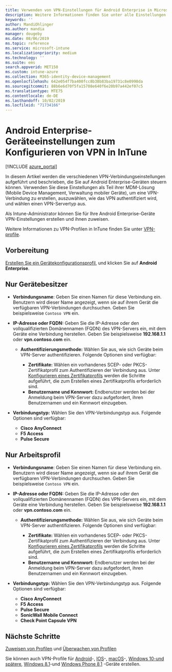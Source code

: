 ```yaml
---
title: Verwenden von VPN-Einstellungen für Android Enterprise in Microsoft Intune – Azure | Microsoft-Dokumentation
description: Weitere Informationen finden Sie unter alle Einstellungen zum Erstellen von VPN-Verbindungen auf Android-Unternehmens Geräten in Microsoft InTune. Geben Sie den Verbindungs Namen, die IP-Adresse oder den FQDN des VPN-Servers ein, wählen Sie aus, wie sich Benutzer authentifizieren, und wählen Sie Citrix, SonicWALL, Check Point Capsule und Pulse Secure-Verbindungstypen aus.
keywords: ''
author: MandiOhlinger
ms.author: mandia
manager: dougeby
ms.date: 08/06/2019
ms.topic: reference
ms.service: microsoft-intune
ms.localizationpriority: medium
ms.technology: ''
ms.suite: ems
search.appverid: MET150
ms.custom: intune-azure
ms.collection: M365-identity-device-management
ms.openlocfilehash: 642e054f7ba400fcc8b38b83ba19731c8e0998da
ms.sourcegitcommit: 88b6e6d70f5fa15708e640f6e20b97a442ef07c5
ms.translationtype: MTE75
ms.contentlocale: de-DE
ms.lasthandoff: 10/02/2019
ms.locfileid: "71734166"
---
```

# <a name="android-enterprise-device-settings-to-configure-vpn-in-intune"></a>Android Enterprise-Geräteeinstellungen zum Konfigurieren von VPN in InTune

[!INCLUDE [azure_portal](../includes/azure_portal.md)]

In diesem Artikel werden die verschiedenen VPN-Verbindungseinstellungen aufgeführt und beschrieben, die Sie auf Android Enterprise-Geräten steuern können. Verwenden Sie diese Einstellungen als Teil ihrer MDM-Lösung (Mobile Device Management, Verwaltung mobiler Geräte), um eine VPN-Verbindung zu erstellen, auszuwählen, wie das VPN authentifiziert wird, und wählen einen VPN-Servertyp aus.

Als Intune-Administrator können Sie für Ihre Android Enterprise-Geräte VPN-Einstellungen erstellen und ihnen zuweisen. 

Weitere Informationen zu VPN-Profilen in InTune finden Sie unter [VPN-profile](vpn-settings-configure.md).

## <a name="before-you-begin"></a>Vorbereitung

[Erstellen Sie ein Gerätekonfigurationsprofil](vpn-settings-configure.md#create-a-device-profile), und klicken Sie auf **Android Enterprise**.

## <a name="device-owner-only"></a>Nur Gerätebesitzer

- **Verbindungsname**: Geben Sie einen Namen für diese Verbindung ein. Benutzern wird dieser Name angezeigt, wenn sie auf ihrem Gerät die verfügbaren VPN-Verbindungen durchsuchen. Geben Sie beispielsweise `Contoso VPN` ein.
- **IP-Adresse oder FQDN:** Geben Sie die IP-Adresse oder den vollqualifizierten Domänennamen (FQDN) des VPN-Servers ein, mit dem Geräte eine Verbindung herstellen. Geben Sie beispielsweise **192.168.1.1** oder **vpn.contoso.com** ein.

  - **Authentifizierungsmethode:** Wählen Sie aus, wie sich Geräte beim VPN-Server authentifizieren. Folgende Optionen sind verfügbar:
  
    - **Zertifikate:** Wählen ein vorhandenes SCEP- oder PKCS-Zertifikatprofil zum Authentifizieren der Verbindung aus. Unter [Konfigurieren eines Zertifikatprofils](../protect/certificates-configure.md) werden die Schritte aufgeführt, die zum Erstellen eines Zertifikatprofils erforderlich sind.
    - **Benutzername und Kennwort:** Endbenutzer werden bei der Anmeldung beim VPN-Server dazu aufgefordert, ihren Benutzernamen und ein Kennwort einzugeben.

- **Verbindungstyp:** Wählen Sie den VPN-Verbindungstyp aus. Folgende Optionen sind verfügbar:

  - **Cisco AnyConnect**
  - **F5 Access**
  - **Pulse Secure**

## <a name="work-profile-only"></a>Nur Arbeitsprofil

- **Verbindungsname**: Geben Sie einen Namen für diese Verbindung ein. Benutzern wird dieser Name angezeigt, wenn sie auf ihrem Gerät die verfügbaren VPN-Verbindungen durchsuchen. Geben Sie beispielsweise `Contoso VPN` ein.
- **IP-Adresse oder FQDN:** Geben Sie die IP-Adresse oder den vollqualifizierten Domänennamen (FQDN) des VPN-Servers ein, mit dem Geräte eine Verbindung herstellen. Geben Sie beispielsweise **192.168.1.1** oder **vpn.contoso.com** ein.

  - **Authentifizierungsmethode:** Wählen Sie aus, wie sich Geräte beim VPN-Server authentifizieren. Folgende Optionen sind verfügbar:
  
    - **Zertifikate:** Wählen ein vorhandenes SCEP- oder PKCS-Zertifikatprofil zum Authentifizieren der Verbindung aus. Unter [Konfigurieren eines Zertifikatprofils](../protect/certificates-configure.md) werden die Schritte aufgeführt, die zum Erstellen eines Zertifikatprofils erforderlich sind.
    - **Benutzername und Kennwort:** Endbenutzer werden bei der Anmeldung beim VPN-Server dazu aufgefordert, ihren Benutzernamen und ein Kennwort einzugeben.

- **Verbindungstyp:** Wählen Sie den VPN-Verbindungstyp aus. Folgende Optionen sind verfügbar:

  - **Cisco AnyConnect**
  - **F5 Access**
  - **Pulse Secure**
  - **SonicWall Mobile Connect**
  - **Check Point Capsule VPN**

## <a name="next-steps"></a>Nächste Schritte

[Zuweisen von Profilen](device-profile-assign.md) und [Überwachen von Profilen](device-profile-monitor.md)

Sie können auch VPN-Profile für [Android](vpn-settings-android.md)-, [IOS](vpn-settings-ios.md)-, [macOS](vpn-settings-macos.md)-, [Windows 10-und spätere](vpn-settings-windows-10.md), [Windows 8.1](vpn-settings-windows-8-1.md)-und [Windows Phone 8,1](vpn-settings-windows-phone-8-1.md) -Geräte erstellen.
